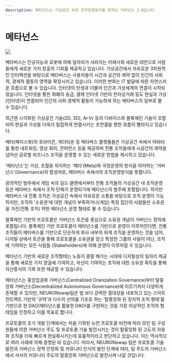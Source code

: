```yaml
---
description: 메타넌스는 가상공간 속의 조직운영방식을 뜻하는 거버넌스 2.0입니다.
---
```


# 메타넌스

![](../.gitbook/assets/백서그래픽정리\_대지2.jpg)

메타버스는 인공지능과 로봇에 의해 일자리가 사라지는 미래사회 새로운 대안으로 사람들에게 새로운 가치 창출의 기회를 제공하고 있습니다. 가상공간에서 자유로운 3차원적인 인터렉션을 바탕으로 메타버스는 사용자들이 시간과 공간의 제약 없이 인간의 사회적, 경제적 활동의 영역을 확장시키고 있습니다. 이러한 변화는 IT 발달에 따른 자연스러운 흐름으로 볼 수 있습니다. 인터넷의 탄생과 더불어 인간과 가상세계의 연결이 시작되었습니다. 인터넷을 통한 화폐의 송금, 결제 인터넷 기반의 전자상거래 등도 현실과 가상(인터넷)이 연결되어 인간의 사회·경제적 활동이 가능하게 하는 메타버스의 일부로 볼 수 있습니다.

최근엔 시각화된 가상공간 기술(2D, 3D), Ar·Vr 등의 디바이스와 블록체인 기술이 조합되어 현실과 가상을 더욱더 밀접하게 연결시키는 초연결을 향한 흐름이 빨라지고 있습니다.

메타(페이스북)의 호라이즌, 게더타운 등 메타버스 플랫폼들은 가상공간 속에서 아바타를 통한 네트워킹, 영상 회의, 콘퍼런스 등을 제공하며 전통 조직들에게 시공간의 제약을 넘어선 글로벌 비즈니스 조직을 운영할 수 있는 새로운 방법을 제시하고 있습니다.

'메타넌스'는 가상, 초월을 의미하는 ‘메타’(Meta)와 국정운영의 방식을 의미하는 ’거버넌스'(Governance)의 합성어로, 메타버스 속에서의 조직운영방식을 뜻합니다.

광의적인 범주에서 게임 속의 길드·클랜에서부터 전통 조직들의 가상공간 내 조직운영 등은 메타버스 속에서 조직·단체가 운영되기에 메타넌스의 범주에 포함됩니다. 하지만 메타버스 내 전통 조직은 가상공간 속에서 자유로운 소통을 바탕으로 조직 운영이 가능하지만, 조직의 ‘소유권’에 대한 개념이 부족하거나(게임) 특정 집단의 사람들만 소유권을 가진(전통 조직) 약한 메타넌스 운영 형태로 볼 수 있습니다.

블록체인 기반의 프로토콜은 거버넌스 토큰을 중심으로 소유권 개념이 거버넌스 정의에 포함됩니다. 블록체인 기반 프로토콜이 메타넌스를 기반으로 운영이 이루어진다면, 전통 조직들이 메타버스를 기반으로 단순하게 회사 내부의 위계 조직을 운영하는 것을 넘어, 디지털 상에서 토큰을 통해 프로토콜을 소유권을 얻고 특정한 그룹의 사람이 아닌, 조직에 기여하는 모든 사람들 (Stakeholders)에 의해 운영이 이루어질 수 있습니다.

메타넌스 기반의 새로운 조직형태는 노동이 종말 해가는 시대에 디지털상의 일자리 제공을 통해 새로운 가치 창출에 기여하고, 자신이 기여하는 조직에 대한 소유권 획득을 통해 자산증식의 기회 또한 제공할 수 있습니다.

메타넌스는 중앙집권화 거버넌스(Centralized Oranization Governance)부터 탈중앙화 거버넌스(Decentralized Autonomous Governance)에 이르기까지 다양하게 존재할 수 있지만, NEURONswap팀은 법 보다 강력한 절대성을 내포하고 있는 스마트컨트랙트 기반의 ‘규약’과 다수의 선의를 기초로 하는 ‘탈중앙화 된 정치적 조직 형태’를 기반으로 한 DAO(메타넌스를 활용한 DAO)를 구현하는 것을 가장 이상적인 조직의 형태임을 인정하고 이를 목표로 합니다.

프로토콜의 초기 개발 단계에서는 처음 기획된 뉴런 프로토콜 비전에 따라 모인 팀 구성원들에 의한 거버넌스 주도 및 프로토콜 기술 발전시키는 것이 탈중앙화 된 고도의 자동화 조직을 더욱 빠르게 현실화시키는데 효율적이라고 판단하고 있습니다. 이는 역사적으로 여러 사례에 의해 증명된 바 있습니다. 따라서, NEURONswap 팀은 프로토콜 기술발전과 거버넌스 정책 안정화 및 커뮤니티 인식의 발전 단계에 따라, 팀 주도의 거버넌스에서 서서히 커뮤니티 주도의 탈중앙화 거버넌스로 발전시켜 나갈 것입니다.
